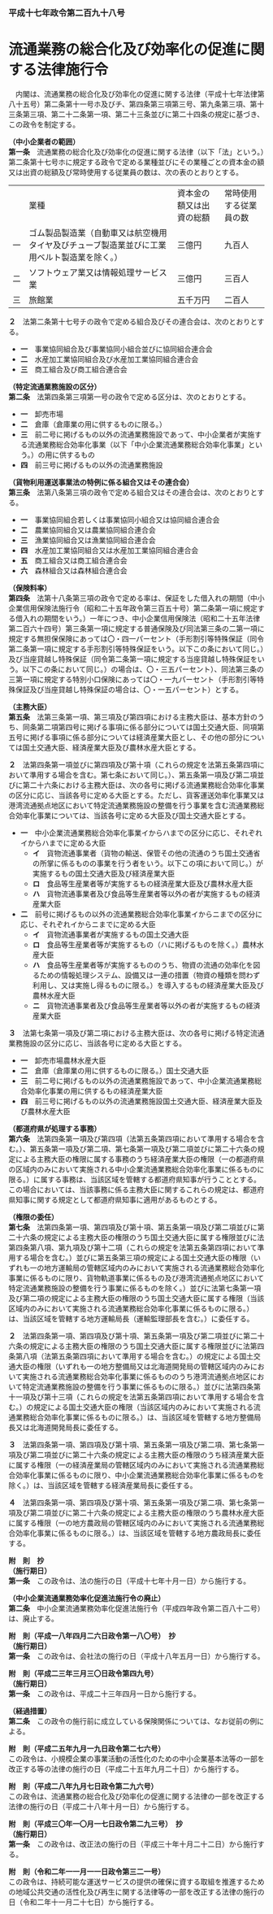 ### 平成十七年政令第二百九十八号  
# 流通業務の総合化及び効率化の促進に関する法律施行令  
　内閣は、流通業務の総合化及び効率化の促進に関する法律（平成十七年法律第八十五号）第二条第十一号ホ及びチ、第四条第三項第三号、第九条第三項、第十三条第三項、第二十二条第一項、第二十三条並びに第二十四条の規定に基づき、この政令を制定する。  
  
**（中小企業者の範囲）**  
**第一条**　流通業務の総合化及び効率化の促進に関する法律（以下「法」という。）第二条第十七号ホに規定する政令で定める業種並びにその業種ごとの資本金の額又は出資の総額及び常時使用する従業員の数は、次の表のとおりとする。  

|||||  
| --- | --- | --- | --- |  
||業種|資本金の額又は出資の総額|常時使用する従業員の数|  
|一|ゴム製品製造業（自動車又は航空機用タイヤ及びチューブ製造業並びに工業用ベルト製造業を除く。）|三億円|九百人|  
|二|ソフトウェア業又は情報処理サービス業|三億円|三百人|  
|三|旅館業|五千万円|二百人|  
  
  
**２**　法第二条第十七号チの政令で定める組合及びその連合会は、次のとおりとする。  
* **一**　事業協同組合及び事業協同小組合並びに協同組合連合会  
* **二**　水産加工業協同組合及び水産加工業協同組合連合会  
* **三**　商工組合及び商工組合連合会  
  
**（特定流通業務施設の区分）**  
**第二条**　法第四条第三項第一号の政令で定める区分は、次のとおりとする。  
* **一**　卸売市場  
* **二**　倉庫（倉庫業の用に供するものに限る。）  
* **三**　前二号に掲げるもの以外の流通業務施設であって、中小企業者が実施する流通業務総合効率化事業（以下「中小企業流通業務総合効率化事業」という。）の用に供するもの  
* **四**　前三号に掲げるもの以外の流通業務施設  
  
**（貨物利用運送事業法の特例に係る組合又はその連合会）**  
**第三条**　法第八条第三項の政令で定める組合又はその連合会は、次のとおりとする。  
* **一**　事業協同組合若しくは事業協同小組合又は協同組合連合会  
* **二**　農業協同組合又は農業協同組合連合会  
* **三**　漁業協同組合又は漁業協同組合連合会  
* **四**　水産加工業協同組合又は水産加工業協同組合連合会  
* **五**　商工組合又は商工組合連合会  
* **六**　森林組合又は森林組合連合会  
  
**（保険料率）**  
**第四条**　法第十八条第三項の政令で定める率は、保証をした借入れの期間（中小企業信用保険法施行令（昭和二十五年政令第三百五十号）第二条第一項に規定する借入れの期間をいう。）一年につき、中小企業信用保険法（昭和二十五年法律第二百六十四号）第三条第一項に規定する普通保険及び同法第三条の二第一項に規定する無担保保険にあっては〇・四一パーセント（手形割引等特殊保証（同令第二条第一項に規定する手形割引等特殊保証をいう。以下この条において同じ。）及び当座貸越し特殊保証（同令第二条第一項に規定する当座貸越し特殊保証をいう。以下この条において同じ。）の場合は、〇・三五パーセント）、同法第三条の三第一項に規定する特別小口保険にあっては〇・一九パーセント（手形割引等特殊保証及び当座貸越し特殊保証の場合は、〇・一五パーセント）とする。  
  
**（主務大臣）**  
**第五条**　法第三条第一項、第三項及び第四項における主務大臣は、基本方針のうち、同条第二項第四号に掲げる事項に係る部分については国土交通大臣、同項第五号に掲げる事項に係る部分については経済産業大臣とし、その他の部分については国土交通大臣、経済産業大臣及び農林水産大臣とする。  
  
**２**　法第四条第一項並びに第四項及び第十項（これらの規定を法第五条第四項において準用する場合を含む。第七条において同じ。）、第五条第一項及び第二項並びに第二十六条における主務大臣は、次の各号に掲げる流通業務総合効率化事業の区分に応じ、当該各号に定める大臣とする。ただし、貨客運送効率化事業又は港湾流通拠点地区において特定流通業務施設の整備を行う事業を含む流通業務総合効率化事業については、当該各号に定める大臣及び国土交通大臣とする。  
* **一**　中小企業流通業務総合効率化事業イからハまでの区分に応じ、それぞれイからハまでに定める大臣  
	* **イ**　貨物流通事業者（貨物の輸送、保管その他の流通のうち国土交通省の所掌に係るものの事業を行う者をいう。以下この項において同じ。）が実施するもの国土交通大臣及び経済産業大臣  
	* **ロ**　食品等生産業者等が実施するもの経済産業大臣及び農林水産大臣  
	* **ハ**　貨物流通事業者及び食品等生産業者等以外の者が実施するもの経済産業大臣  
* **二**　前号に掲げるもの以外の流通業務総合効率化事業イからニまでの区分に応じ、それぞれイからニまでに定める大臣  
	* **イ**　貨物流通事業者が実施するもの国土交通大臣  
	* **ロ**　食品等生産業者等が実施するもの（ハに掲げるものを除く。）農林水産大臣  
	* **ハ**　食品等生産業者等が実施するもののうち、物資の流通の効率化を図るための情報処理システム、設備又は一連の措置（物資の種類を問わず利用し、又は実施し得るものに限る。）を導入するもの経済産業大臣及び農林水産大臣  
	* **ニ**　貨物流通事業者及び食品等生産業者等以外の者が実施するもの経済産業大臣  
  
**３**　法第七条第一項及び第二項における主務大臣は、次の各号に掲げる特定流通業務施設の区分に応じ、当該各号に定める大臣とする。  
* **一**　卸売市場農林水産大臣  
* **二**　倉庫（倉庫業の用に供するものに限る。）国土交通大臣  
* **三**　前二号に掲げるもの以外の流通業務施設であって、中小企業流通業務総合効率化事業の用に供するもの経済産業大臣  
* **四**　前三号に掲げるもの以外の流通業務施設国土交通大臣、経済産業大臣及び農林水産大臣  
  
**（都道府県が処理する事務）**  
**第六条**　法第四条第一項及び第四項（法第五条第四項において準用する場合を含む。）、第五条第一項及び第二項、第七条第一項及び第二項並びに第二十六条の規定による主務大臣の権限に属する事務のうち経済産業大臣の権限（一の都道府県の区域内のみにおいて実施される中小企業流通業務総合効率化事業に係るものに限る。）に属する事務は、当該区域を管轄する都道府県知事が行うこととする。この場合においては、当該事務に係る主務大臣に関するこれらの規定は、都道府県知事に関する規定として都道府県知事に適用があるものとする。  
  
**（権限の委任）**  
**第七条**　法第四条第一項、第四項及び第十項、第五条第一項及び第二項並びに第二十六条の規定による主務大臣の権限のうち国土交通大臣に属する権限並びに法第四条第八項、第九項及び第十二項（これらの規定を法第五条第四項において準用する場合を含む。）並びに第五条第三項の規定による国土交通大臣の権限（いずれも一の地方運輸局の管轄区域内のみにおいて実施される流通業務総合効率化事業に係るものに限り、貨物軌道事業に係るもの及び港湾流通拠点地区において特定流通業務施設の整備を行う事業に係るものを除く。）並びに法第七条第一項及び第二項の規定による主務大臣の権限のうち国土交通大臣に属する権限（当該区域内のみにおいて実施される流通業務総合効率化事業に係るものに限る。）は、当該区域を管轄する地方運輸局長（運輸監理部長を含む。）に委任する。  
  
**２**　法第四条第一項、第四項及び第十項、第五条第一項及び第二項並びに第二十六条の規定による主務大臣の権限のうち国土交通大臣に属する権限並びに法第四条第八項（法第五条第四項において準用する場合を含む。）の規定による国土交通大臣の権限（いずれも一の地方整備局又は北海道開発局の管轄区域内のみにおいて実施される流通業務総合効率化事業に係るもののうち港湾流通拠点地区において特定流通業務施設の整備を行う事業に係るものに限る。）並びに法第四条第十一項及び第十三項（これらの規定を法第五条第四項において準用する場合を含む。）の規定による国土交通大臣の権限（当該区域内のみにおいて実施される流通業務総合効率化事業に係るものに限る。）は、当該区域を管轄する地方整備局長又は北海道開発局長に委任する。  
  
**３**　法第四条第一項、第四項及び第十項、第五条第一項及び第二項、第七条第一項及び第二項並びに第二十六条の規定による主務大臣の権限のうち経済産業大臣に属する権限（一の経済産業局の管轄区域内のみにおいて実施される流通業務総合効率化事業に係るものに限り、中小企業流通業務総合効率化事業に係るものを除く。）は、当該区域を管轄する経済産業局長に委任する。  
  
**４**　法第四条第一項、第四項及び第十項、第五条第一項及び第二項、第七条第一項及び第二項並びに第二十六条の規定による主務大臣の権限のうち農林水産大臣に属する権限（一の地方農政局の管轄区域内のみにおいて実施される流通業務総合効率化事業に係るものに限る。）は、当該区域を管轄する地方農政局長に委任する。  
  
**附　則　抄**  
**（施行期日）**  
**第一条**　この政令は、法の施行の日（平成十七年十月一日）から施行する。  
  
**（中小企業流通業務効率化促進法施行令の廃止）**  
**第二条**　中小企業流通業務効率化促進法施行令（平成四年政令第二百八十二号）は、廃止する。  
  
**附　則（平成一八年四月二六日政令第一八〇号）　抄**  
**（施行期日）**  
**第一条**　この政令は、会社法の施行の日（平成十八年五月一日）から施行する。  
  
**附　則（平成二三年三月三〇日政令第四九号）**  
**（施行期日）**  
**第一条**　この政令は、平成二十三年四月一日から施行する。  
  
**（経過措置）**  
**第二条**　この政令の施行前に成立している保険関係については、なお従前の例による。  
  
**附　則（平成二五年九月一九日政令第二七六号）**  
この政令は、小規模企業の事業活動の活性化のための中小企業基本法等の一部を改正する等の法律の施行の日（平成二十五年九月二十日）から施行する。  
  
**附　則（平成二八年九月七日政令第二九六号）**  
この政令は、流通業務の総合化及び効率化の促進に関する法律の一部を改正する法律の施行の日（平成二十八年十月一日）から施行する。  
  
**附　則（平成三〇年一〇月一七日政令第二九三号）　抄**  
**（施行期日）**  
**第一条**　この政令は、改正法の施行の日（平成三十年十月二十二日）から施行する。  
  
**附　則（令和二年一一月一一日政令第三二一号）**  
この政令は、持続可能な運送サービスの提供の確保に資する取組を推進するための地域公共交通の活性化及び再生に関する法律等の一部を改正する法律の施行の日（令和二年十一月二十七日）から施行する。  
  
